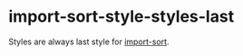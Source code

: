 # import-sort-style-styles-last

Styles are always last style for [import-sort](https://github.com/renke/import-sort).
